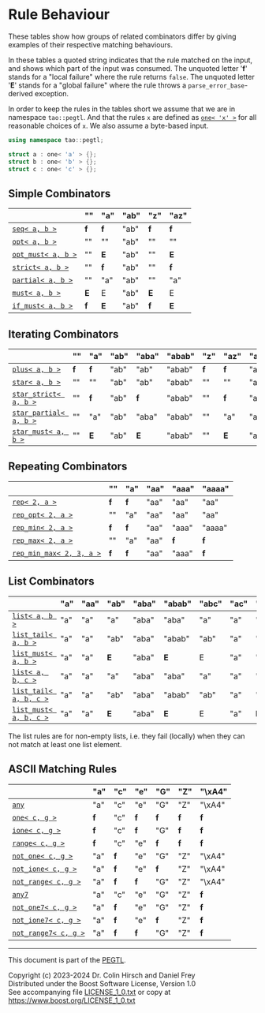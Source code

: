 # Rule Behaviour

These tables show how groups of related combinators differ by giving examples of their respective matching behaviours.

In these tables a quoted string indicates that the rule matched on the input, and shows which part of the input was consumed.
The unquoted letter '**f**' stands for a "local failure" where the rule returns `false`.
The unquoted letter '**E**' stands for a "global failure" where the rule throws a `parse_error_base`-derived exception.

In order to keep the rules in the tables short we assume that we are in namespace `tao::pegtl`.
And that the rules `x` are defined as [`one< 'x' >`](Rule-Reference.md#one-c-) for all reasonable choices of `x`.
We also assume a byte-based input.

```c++
using namespace tao::pegtl;

struct a : one< 'a' > {};
struct b : one< 'b' > {};
struct c : one< 'c' > {};
```

## Simple Combinators

|  | "" | "a" | "ab" | "z" | "az" |
|--|--|--|--|--|--|
| [`seq< a, b >`](Rule-Reference.md#seq-r-) | **f** | **f** | "ab" | **f** | **f** |
| [`opt< a, b >`](Rule-Reference.md#opt-r-) | "" | "" | "ab" | "" | "" |
| [`opt_must< a, b >`](Rule-Reference.md#opt_must-r-) | "" | **E** | "ab" | "" | **E** |
| [`strict< a, b >`](Rule-Reference.md#strict-r-) | "" | **f** | "ab" | "" | **f** |
| [`partial< a, b >`](Rule-Reference.md#partial-r-) | "" | "a" | "ab" | "" | "a" |
| [`must< a, b >`](Rule-Reference.md#must-r-) | **E** | E | "ab" | **E** | E |
| [`if_must< a, b >`](Rule-Reference.md#if_must-r-s-) | **f** | **E** | "ab" | **f** | **E** |

## Iterating Combinators

|  | "" | "a" | "ab" | "aba" | "abab" | "z" | "az" | "abz" | "abaz" |
|--|--|--|--|--|--|--|--|--|--|
| [`plus< a, b >`](Rule-Reference.md#plus-r-) | **f** | **f** | "ab" | "ab" | "abab" | **f** | **f** | "ab" | "ab" |
| [`star< a, b >`](Rule-Reference.md#star-r-) | "" | "" | "ab" | "ab" | "abab" | "" | "" | "ab" | "ab" |
| [`star_strict< a, b >`](Rule-Reference.md#star_strict-r-) | "" | **f** | "ab" | **f** | "abab" | "" | **f** | "ab" | **f** |
| [`star_partial< a, b >`](Rule-Reference.md#star_partial-r-) | "" | "a" | "ab" | "aba" | "abab" | "" | "a" | "ab" | "aba" |
| [`star_must< a, b >`](Rule-Reference.md#star_must-r-s-) | "" | **E** | "ab" | **E** | "abab" | "" | **E** | "ab" | **E** |

## Repeating Combinators

|  | "" | "a" | "aa" | "aaa" | "aaaa" |
|--|--|--|--|--|--|
| [`rep< 2, a >`](Rule-Reference.md#rep-num-r-) | **f** | **f** | "aa" | "aa" | "aa" |
| [`rep_opt< 2, a >`](Rule-Reference.md#rep_opt-num-r-) | "" | "a" | "aa" | "aa" | "aa" |
| [`rep_min< 2, a >`](Rule-Reference.md#rep_min-min-r-) | **f** | **f** | "aa" | "aaa" | "aaaa" |
| [`rep_max< 2, a >`](Rule-Reference.md#rep_max-max-r-) | "" | "a" | "aa" | **f** | **f** |
| [`rep_min_max< 2, 3, a >`](Rule-Reference.md#rep_min_max-min-max-r-) | **f** | **f** | "aa" | "aaa" | **f** |

## List Combinators

|  | "a" | "aa" | "ab" | "aba" | "abab" | "abc" | "ac" | "acb" | "acba" | "acbca" |
|--|--|--|--|--|--|--|--|--|--|--|
| [`list< a, b >`](Rule-Reference.md#list-r-s-) | "a" | "a" | "a" | "aba" | "aba" | "a" | "a" | "a" | "a" | "a" |
| [`list_tail< a, b >`](Rule-Reference.md#list_tail-r-s-) | "a" | "a" | "ab" | "aba" | "abab" | "ab" | "a" | "a" | "a" | "a" |
| [`list_must< a, b >`](Rule-Reference.md#list_must-r-s-) | "a" | "a" | **E** | "aba" | **E** | E | "a" | "a" | "a" | "a" |
| [`list< a, b, c >`](Rule-Reference.md#list-r-s-p-) | "a" | "a" | "a" | "aba" | "aba" | "a" | "a" | "a" | "acba" | "acbca" |
| [`list_tail< a, b, c >`](Rule-Reference.md#list_tail-r-s-p-) | "a" | "a" | "ab" | "aba" | "abab" | "ab" | "a" | "acb" | "acba" | "acbca" |
| [`list_must< a, b, c >`](Rule-Reference.md#list_must-r-s-p-) | "a" | "a" | **E** | "aba" | **E** | E | "a" | **E** | "acba" | "acbca" |

The list rules are for non-empty lists, i.e. they fail (locally) when they can not match at least one list element.

## ASCII Matching Rules

|  | "a" | "c" | "e" | "G" | "Z" | "\xA4" |
|--|--|--|--|--|--|--|
| [`any`](Rule-Reference.md#any) | "a" | "c" | "e" | "G" | "Z" | "\xA4" |
| [`one< c, g >`](Rule-Reference.md#one-c-) | **f** | "c" | **f** | **f** | **f** | **f** |
| [`ione< c, g >`](Rule-Reference.md#ione-c-) | **f** | "c" | **f** | "G" | **f** | **f** |
| [`range< c, g >`](Rule-Reference.md#rance-c-d-) | **f** | "c" | "e" | **f** | **f** | **f** |
| [`not_one< c, g >`](Rule-Reference.md#not_one-c-) | "a" | **f** | "e" | "G" | "Z" | "\xA4" |
| [`not_ione< c, g >`](Rule-Reference.md#not_ione-c-) | "a" | **f** | "e" | **f** | "Z" | "\xA4" |
| [`not_range< c, g >`](Rule-Reference.md#not_range-c-d-) | "a" | **f** | **f** | "G" | "Z" | "\xA4" |
| [`any7`](Rule-Reference.md#any7) | "a" | "c" | "e" | "G" | "Z" | **f** |
| [`not_one7< c, g >`](Rule-Reference.md#not_one7-c-) | "a" | **f** | "e" | "G" | "Z" | **f** |
| [`not_ione7< c, g >`](Rule-Reference.md#not_ione7-c-) | "a" | **f** | "e" | **f** | "Z" | **f** |
| [`not_range7< c, g >`](Rule-Reference.md#not_range7-c-d-) | "a" | **f** | **f** | "G" | "Z" | **f** |

---

This document is part of the [PEGTL](https://github.com/taocpp/PEGTL).

Copyright (c) 2023-2024 Dr. Colin Hirsch and Daniel Frey<br>
Distributed under the Boost Software License, Version 1.0<br>
See accompanying file [LICENSE_1_0.txt](../LICENSE_1_0.txt) or copy at https://www.boost.org/LICENSE_1_0.txt
